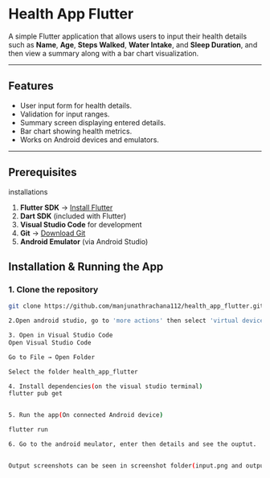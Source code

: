 # Health App Flutter

A simple Flutter application that allows users to input their health details such as **Name**, **Age**, **Steps Walked**, **Water Intake**, and **Sleep Duration**, and then view a summary along with a bar chart visualization.

---

## Features
- User input form for health details.
- Validation for input ranges.
- Summary screen displaying entered details.
- Bar chart showing health metrics.
- Works on Android devices and emulators.

---

## Prerequisites
installations

1. **Flutter SDK** → [Install Flutter](https://docs.flutter.dev/get-started/install)
2. **Dart SDK** (included with Flutter)
3. **Visual Studio Code** for development
4. **Git** → [Download Git](https://git-scm.com/downloads)
5. **Android Emulator** (via Android Studio) 



## Installation & Running the App

### 1. Clone the repository
```bash
git clone https://github.com/manjunathrachana112/health_app_flutter.git

2.Open android studio, go to 'more actions' then select 'virtual device manager' then click on the play button infront of "medium phone api" to turn on the android emulator.

3. Open in Visual Studio Code
Open Visual Studio Code

Go to File → Open Folder

Select the folder health_app_flutter

4. Install dependencies(on the visual studio terminal)
flutter pub get


5. Run the app(On connected Android device)

flutter run

6. Go to the android meulator, enter then details and see the ouptut.


Output screenshots can be seen in screenshot folder(input.png and output.png)
